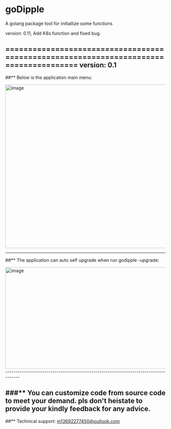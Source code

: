 # goDipple
 A golang package tool for initiallize some functions

 version: 0.11, Add K8s function and fixed bug.

======================================================================================
 version: 0.1
 -------------------------------------------------------------------------------------
 
##** Below is the application main menu:

 <img width="876" height="515" alt="image" src="https://github.com/user-attachments/assets/54710c25-d3e0-482b-bd0d-c1a3c32af95d" />

-------------------------------------------------------------------------------------

##** The application can auto self upgrade when run godipple -upgrade:

<img width="1343" height="320" alt="image" src="https://github.com/user-attachments/assets/42eb7559-49c0-47f7-a517-d25ce6547dd1" />
-------------------------------------------------------------------------------------

###** You can customize code from source code to meet your demand. pls don't heistate to provide your kindly
      feedback for any advice.
-------------------------------------------------------------------------------------

##** Technical support: m13692277450@outlook.com


